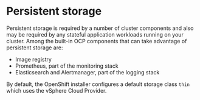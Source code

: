 # Persistent storage

Persistent storage is required by a number of cluster components and also may be required by any stateful application workloads running on your cluster. Among the built-in OCP components that can take advantage of persistent storage are:

- Image registry
- Prometheus, part of the monitoring stack
- Elasticsearch and Alertmanager, part of the logging stack

By default, the OpenShift installer configures a default storage class `thin` which uses the vSphere Cloud Provider. 